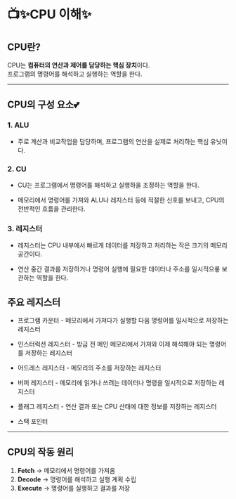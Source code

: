 # 📺✨CPU 이해✨

## CPU란?
CPU는 **컴퓨터의 연산과 제어를 담당하는 핵심 장치**이다.  
프로그램의 명령어를 해석하고 실행하는 역할을 한다.

---

## CPU의 구성 요소💕

### 1. ALU

 - 주로 계산과 비교작업을 담당하며, 프로그램의 연산을 실제로 처리하는 핵심 유닛이다.

### 2. CU

 - CU는 프로그램에서 명령어를 해석하고 실행하을 조정하는 역할을 한다. 

 - 메모리에서 명령어를 가져와 ALU나 레지스터 등에 적절한 신호를 보내고, CPU의 전반적인 흐름을 관리한다.

### 3. 레지스터

 -  레지스터는 CPU 내부에서 빠르게 데이터를 저장하고 처리하는 작은 크기의 메모리 공간이다. 

 - 연산 중간 결과를 저장하거나 명령어 실행에 필요한 데이터나 주소를 일시적으롷 보관하는 역할을 한다.

## 주요 레지스터

* 프로그램 카운터 - 메모리에서 가져다가 실행할 다음 명령어를 일시적으로 저장하는 레지스터

* 인스터럭션 레지스터 - 방금 전 메인 메모리에서 가져와 이제 해석해야 되는 명령어를 저장하는 레지스터

* 어드레스 레지스터 - 메모리의 주소를 저장하는 레지스터

* 버퍼 레지스터 - 메모리에 읽거나 쓰려는 데이터나 명령을 일시적으로 저장하는 레지스터

* 플래그 레지스터 - 연산 결과 또는 CPU 산태에 대한 정보를 저장하는 레지스터

* 스택 포인터


---

## CPU의 작동 원리
1. **Fetch**
 → 메모리에서 명령어를 가져옴  
2. **Decode**
 → 명령어를 해석하고 실행 계획 수립  
3. **Execute**
 → 명령어를 실행하고 결과를 저장  
